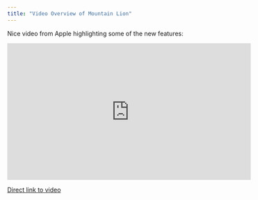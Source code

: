 ```yaml
---
title: "Video Overview of Mountain Lion"
---
```

<p>Nice video from Apple highlighting some of the new features:</p>
<p><iframe width="560" height="315" src="http://www.youtube.com/embed/j5BRsh8Dwgg?rel=0" frameborder="0" allowfullscreen></iframe></p>
<p><a href="http://youtu.be/j5BRsh8Dwgg">Direct link to video</a></p>
